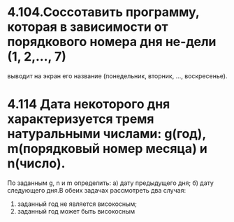 # 4.104.Соссотавить программу, которая в зависимости от порядкового номера дня не-дели (1, 2,..., 7)
 выводит на экран его название (понедельник, вторник, ..., воскресенье).

# 4.114 Дата некоторого дня характеризуется тремя натуральными числами: g(год), m(порядковый номер месяца) и n(число).
По заданным g, n и m определить:
а) дату предыдущего дня;
б) дату следующего дня.В обеих задачах рассмотреть два случая:
1) заданный год не является високосным;
2) заданный год может быть високосным 

